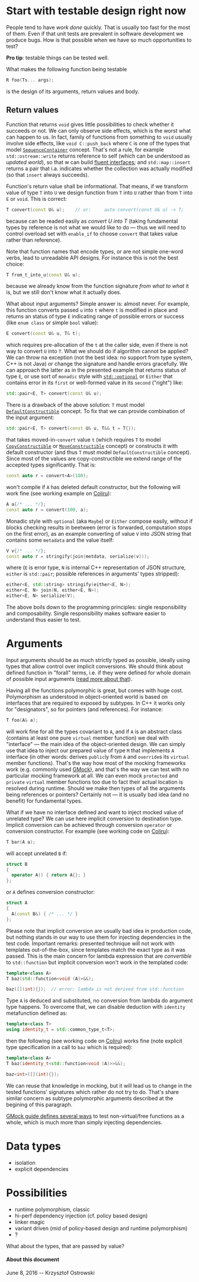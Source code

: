
# Start with testable design right now

People tend to have _work done_ quickly. That is usually too fast for the most of them. Even if that unit tests are prevalent in software development we produce bugs. How is that possible when we have so much opportunities to test?

**Pro tip**: testable things can be tested well.

What makes the following function being testable

```c++
R foo(Ts... args);
```

is the design of its arguments, return values and body.

## Return values

Function that returns ``void`` gives little possibilities to check whether it succeeds or not. We can only observe side effects, which is the worst what can happen to us. In fact, family of functions from something to ``void`` usually involve side effects, like ``void C::push_back`` where ``C`` is one of the types that model [`SequenceContainer`](http://en.cppreference.com/w/cpp/concept/SequenceContainer "C++ concepts: SequenceContainer") concept. That's not a rule, for example ``std::ostream::write`` returns reference to self (which can be understood as _updated world_), so that w can build [fluent interfaces](https://en.wikipedia.org/wiki/Fluent_interface "Fluent interface"); and ``std::map::insert`` returns a pair that i.a. indicates whether the collection was actually modified (so that ``insert`` always succeeds).

Function's return value shall be informational. That means, if we transform value of type `T` into `U` we design function from `T` into `U` rather than from `T` into `E` or `void`. This is correct:

```c++
T convert(const U& u);    // or:     auto convert(const U& u) -> T;
```

because can be readed easily as _convert U into T_ (taking fundamental types by reference is not what we would like to do &mdash; thus we will need to control overload set with `enable_if` to choose `convert` that takes value rather than reference).

Note that function names that encode types, or are not simple one-word verbs, lead to unreadable API designs. For instance this is not the best choice:

```c++
T from_t_into_u(const U& u);
```

because we already know from the function signature _from what to what_ it is, but we still don't know what it actually does.

What about input arguments? Simple answer is: almost never. For example, this function converts passed `u` into `t` where `t` is modified in place and returns an status of type `E` indicating range of possible errors or success (like `enum class` or simple `bool` value):

```c++
E convert(const U& u, T& t);
```
which requires pre-allocation of the `t` at the caller side, even if there is not way to convert `U` into `T`. What we should do if algorithm cannot be applied? We can throw na exception (not the best idea: no support from type system, C++ is not Java) or change the signature and handle errors gracefully. We can approach the latter as in the presented example that returns status of type `E`, or use sort of `monadic` style with [`std::optional`](http://en.cppreference.com/w/cpp/utility/optional "std::optional") or `Either` that contains error in its `first` or well-formed value in its `second` ("right") like:

```c++
std::pair<E, T> convert(const U& u);
```
There is a drawback of the above solution: `T` must model [`DefaultConstructible`](http://en.cppreference.com/w/cpp/concept/DefaultConstructible "C++ concepts: DefaultConstructible" ) concept. To fix that we can provide combination of the input argument:

```c++
std::pair<E, T> convert(const U& u, T&& t = T{});
```

that takes moved-in-`convert` value `t` (which requires `T` to model [`CopyConstructible`](http://en.cppreference.com/w/cpp/concept/CopyConstructible "C++ concepts: CopyConstructible") or [`MoveConstructible`](http://en.cppreference.com/w/cpp/concept/MoveConstructible "C++ concepts: MoveConstructible") concept) or constructs it with default constructor (and thus `T` must model `DefaultConstructible` concept). Since most of the values are copy-constructible we extend range of the accepted types significantly. That is:

```c++
const auto r = convert<A>(100);
```

won't compile if `A` has deleted default constructor, but the following will work fine (see working example on [Coliru](http://coliru.stacked-crooked.com/a/03b34268f493cf22 "Coliru Viewer")):

```c++
A a{/* ... */};
const auto r = convert(100, a);
```

Monadic style with `optional` (aka `Maybe`) or `Either` compose easily, without if blocks checking results in beetween (error is forwarded, computation stops on the first error), as an example converting of value `V` into JSON string that contains some `metadata` and the value itself:

```c++
V v{/* ... */};
const auto r = stringify(join(metdata, serialize(v)));
```
where (`E` is error type, `N` is internal C++ representation of JSON structure, `either` is `std::pair`; possible references in arguments' types stripped):

```c++
either<E, std::string> stringify(either<E, N>);
either<E, N> join(N, either<E, N>);
either<E, N> serialize(V);
```
The above boils down to the programming principles: single responsibility and composability. Single responsibility makes software easier to understand thus easier to test.

# Arguments

Input arguments should be as much strictly typed as possible, ideally using types that allow control over implicit conversions. We should think about defined function in "forall" terms, i.e. if they were defined for whole domain of possible input arguments ([read more about that](https://github.com/insooth/insooth.github.io/blob/master/partial-functions-magic-values.md "https://github.com/insooth/insooth.github.io/blob/master/partial-functions-magic-values.md")).

Having all the functions polymorphic is great, but comes with huge cost. Polymorphism as understood in object-oriented world is based on interfaces that are required to exposed by subtypes. In C++ it works only for "designators", so for pointers (and references). For instance:

```c++
T foo(A& a);
```

will work fine for all the types covariant to `A`, and if `A` is an abstract class (contains at least one pure `virtual` member function) we deal with "interface" &mdash; the main idea of the object-oriented design. We can simply use that idea to inject our prepared value of type `M` that implements `A` interface (in other words: derives `public`ly from `A` and `override`s its `virtual` member functions). That's the way how most of the mocking frameworks work (e.g. commonly used [GMock](https://github.com/google/googlemock/blob/master/googlemock/docs/CookBook.md#creating-mock-classes "Creating Mock Classes")), and that's the way we can test with no particular mocking framework at all. We can even mock `protected` and `private` `virtual` member functions too due to fact their actual location is resolved during runtime. Should we make then types of all the arguments being references or pointers? Certainly not &mdash; it is usually bad idea (and no benefit) for fundamental types.

What if we have no interface defined and want to inject mocked value of unrelated type? We can use here implicit conversion to destination type. Implicit conversion can be achieved through conversion `operator` or conversion constructor. For example (see working code on [Coliru](http://coliru.stacked-crooked.com/a/fd8f5725a5c34459 "Coliru Viewer")):

```c++
T bar(A a);
```

will accept unrelated `B` if:

```c++
struct B
{
  operator A() { return A{}; }
};
```

or `A` defines conversion constructor:

```c++
struct A
{
  A(const B&) { /* ... */ }
};
```

Please note that implicit conversion are usually bad idea in production code, but nothing stands in our way to use them for injecting dependencies in the test code. Important remarks: presented technique will not work with templates out-of-the-box, since templates match the exact type as it was passed. This is the main concern for lambda expression that are _convertible_ to `std::function` but implicit conversion won't work in the templated code:

```c++
template<class A>
T baz(std::function<void (A)>&&);

baz([](int){});  // error: lambda is not derived from std::function
```

Type `A` is deduced and substituted, no conversion from lambda do argument type happens. To overcome that, we can disable deduction with `identity` metafunction defined as:

```c++
template<class T>
using identity_t = std::common_type_t<T>;
```

then the following (see working code on [Coliru](http://coliru.stacked-crooked.com/a/a0c9122f40a9ac38 "Coliru Viewer")) works fine (note explicit type specification in a call to `baz` which is required):

```c++
template<class A>
T baz(identity_t<std::function<void (A)>>&&);

baz<int>([](int){});
```

We can reuse that knowledge in mocking, but it will lead us to change in the tested functions' signatures which rather do not try to do. That's share similar concern as subtype polymorphic arguments described at the begining of this paragraph.

[GMock guide defines several ways](https://github.com/google/googlemock/blob/master/googlemock/docs/CookBook.md#mocking-nonvirtual-methods "Mocking Nonvirtual Methods") to test non-virtual/free functions as a whole, which is much more than simply injecting dependencies.

# Data types

- isolation
- explicit dependencies

# Possibilities

- runtime polymorphism, classic
- hi-perf dependency injection (cf. policy based design)
- linker magic
- variant driven (mid of policy-based design and runtime polymorphism)
- ?
 
What about the types, that are passed by value?

#### About this document

June 8, 2016 -- Krzysztof Ostrowski
